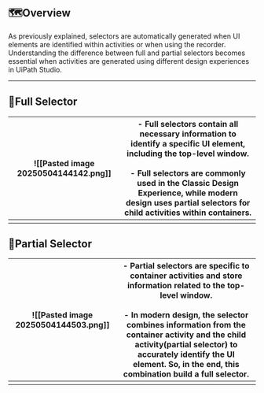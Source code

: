 ## 🗺️Overview

As previously explained, selectors are automatically generated when UI elements are identified within activities or when using the recorder. Understanding the difference between full and partial selectors becomes essential when activities are generated using different design experiences in UiPath Studio.

---
## 🔧Full Selector

| ![[Pasted image 20250504144142.png]] | - Full selectors contain all necessary information to identify a specific UI element, including the top-level window.<br><br>- Full selectors are commonly used in the Classic Design Experience, while modern design uses partial selectors for child activities within containers. |
| ------------------------------------ | ------------------------------------------------------------------------------------------------------------------------------------------------------------------------------------------------------------------------------------------------------------------------------------ |
|                                      |                                                                                                                                                                                                                                                                                      |
## 🔧Partial Selector

| ![[Pasted image 20250504144503.png]] | - Partial selectors are specific to container activities and store information related to the top-level window.<br><br>- In modern design, the selector combines information from the container activity and the child activity(partial selector) to accurately identify the UI element. So, in the end, this combination build a full selector. |
| ------------------------------------ | ------------------------------------------------------------------------------------------------------------------------------------------------------------------------------------------------------------------------------------------------------------------------------------------------------------------------------------------------ |
|                                      |                                                                                                                                                                                                                                                                                                                                                  |